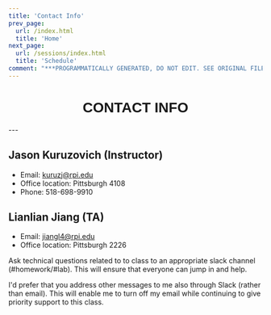 ```yaml
---
title: 'Contact Info'
prev_page:
  url: /index.html
  title: 'Home'
next_page:
  url: /sessions/index.html
  title: 'Schedule'
comment: "***PROGRAMMATICALLY GENERATED, DO NOT EDIT. SEE ORIGINAL FILES IN /content***"
---
```

<h1  style="font-family:  Verdana,  Geneva,  sans-serif;  text-align:center;">CONTACT  INFO</h1> 
--- 

##  Jason  Kuruzovich  (Instructor)
-  Email:  kuruzj@rpi.edu
-  Office  location:  Pittsburgh  4108
-  Phone:  518-698-9910
 
##  Lianlian  Jiang  (TA)
-  Email:  jiangl4@rpi.edu
-  Office  location:  Pittsburgh  2226 

Ask  technical  questions  related  to  to  class  to  an  appropriate  slack  channel  (#homework/#lab).  This  will  ensure  that  everyone  can  jump  in  and  help. 
 
I'd  prefer  that  you  address  other  messages  to  me  also  through  Slack  (rather  than  email).  This  will  enable  me  to  turn  off  my  email  while  continuing  to  give  priority  support  to  this  class.

